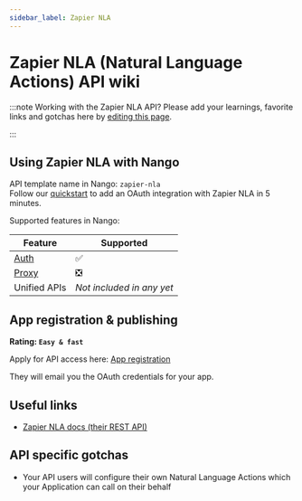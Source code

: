 ```yaml
---
sidebar_label: Zapier NLA
---
```


# Zapier NLA (Natural Language Actions) API wiki

:::note Working with the Zapier NLA API?
Please add your learnings, favorite links and gotchas here by [editing this page](https://github.com/nangohq/nango/tree/master/docs/docs/providers/zapier-nla.md).

:::

## Using Zapier NLA with Nango

API template name in Nango: `zapier-nla`  
Follow our [quickstart](../quickstart.md) to add an OAuth integration with Zapier NLA in 5 minutes.

Supported features in Nango:

| Feature                            | Supported                 |
| ---------------------------------- | ------------------------- |
| [Auth](/nango-auth/core-concepts)  | ✅                        |
| [Proxy](/nango-unified-apis/proxy) | ❎                        |
| Unified APIs                       | _Not included in any yet_ |

## App registration & publishing

**Rating: `Easy & fast`**

Apply for API access here: [App registration](https://zapier.com/l/natural-language-actions)

They will email you the OAuth credentials for your app.

## Useful links

-   [Zapier NLA docs (their REST API)](https://nla.zapier.com/api/v1/docs)

## API specific gotchas

-   Your API users will configure their own Natural Language Actions which your Application can call on their behalf
